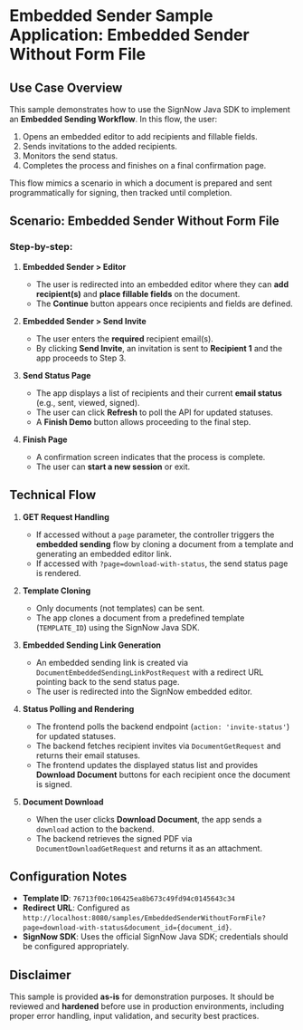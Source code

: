 # Embedded Sender Sample Application: Embedded Sender Without Form File

## Use Case Overview

This sample demonstrates how to use the SignNow Java SDK to implement an **Embedded Sending Workflow**. In this flow, the user:

1. Opens an embedded editor to add recipients and fillable fields.
2. Sends invitations to the added recipients.
3. Monitors the send status.
4. Completes the process and finishes on a final confirmation page.

This flow mimics a scenario in which a document is prepared and sent programmatically for signing, then tracked until completion.

## Scenario: Embedded Sender Without Form File

### Step-by-step:

1. **Embedded Sender > Editor**
    - The user is redirected into an embedded editor where they can **add recipient(s)** and **place fillable fields** on the document.
    - The **Continue** button appears once recipients and fields are defined.

2. **Embedded Sender > Send Invite**
    - The user enters the **required** recipient email(s).
    - By clicking **Send Invite**, an invitation is sent to **Recipient 1** and the app proceeds to Step 3.

3. **Send Status Page**
    - The app displays a list of recipients and their current **email status** (e.g., sent, viewed, signed).
    - The user can click **Refresh** to poll the API for updated statuses.
    - A **Finish Demo** button allows proceeding to the final step.

4. **Finish Page**
    - A confirmation screen indicates that the process is complete.
    - The user can **start a new session** or exit.

## Technical Flow

1. **GET Request Handling**
    - If accessed without a `page` parameter, the controller triggers the **embedded sending** flow by cloning a document from a template and generating an embedded editor link.
    - If accessed with `?page=download-with-status`, the send status page is rendered.

2. **Template Cloning**
    - Only documents (not templates) can be sent.
    - The app clones a document from a predefined template (`TEMPLATE_ID`) using the SignNow Java SDK.

3. **Embedded Sending Link Generation**
    - An embedded sending link is created via `DocumentEmbeddedSendingLinkPostRequest` with a redirect URL pointing back to the send status page.
    - The user is redirected into the SignNow embedded editor.

4. **Status Polling and Rendering**
    - The frontend polls the backend endpoint (`action: 'invite-status'`) for updated statuses.
    - The backend fetches recipient invites via `DocumentGetRequest` and returns their email statuses.
    - The frontend updates the displayed status list and provides **Download Document** buttons for each recipient once the document is signed.

5. **Document Download**
    - When the user clicks **Download Document**, the app sends a `download` action to the backend.
    - The backend retrieves the signed PDF via `DocumentDownloadGetRequest` and returns it as an attachment.

## Configuration Notes

- **Template ID**: `76713f00c106425ea8b673c49fd94c0145643c34`
- **Redirect URL**: Configured as `http://localhost:8080/samples/EmbeddedSenderWithoutFormFile?page=download-with-status&document_id={document_id}`.
- **SignNow SDK**: Uses the official SignNow Java SDK; credentials should be configured appropriately.

## Disclaimer

This sample is provided **as-is** for demonstration purposes. It should be reviewed and **hardened** before use in production environments, including proper error handling, input validation, and security best practices.
